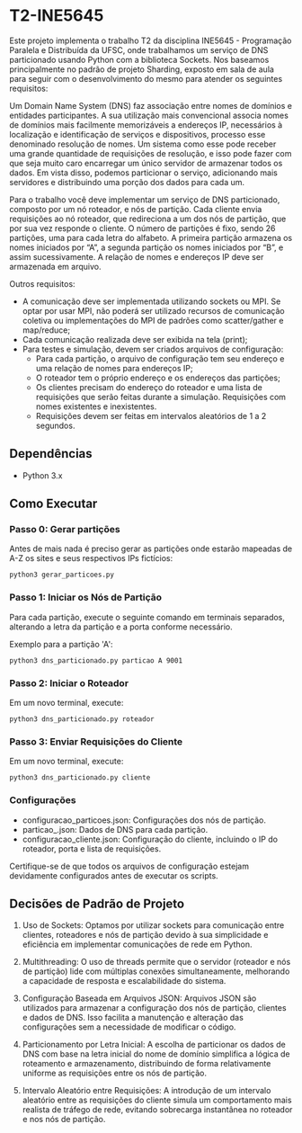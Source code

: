 # T2-INE5645

Este projeto implementa o trabalho T2 da disciplina INE5645 - Programação Paralela e Distribuída da UFSC, onde trabalhamos um serviço de DNS particionado usando Python com a biblioteca Sockets. Nos baseamos principalmente no padrão de projeto Sharding, exposto em sala de aula para seguir com o desenvolvimento do mesmo para atender os seguintes requisitos:

Um Domain Name System (DNS) faz associação entre nomes de domínios e entidades participantes. A sua utilização mais convencional associa nomes de domínios mais facilmente memorizáveis a endereços IP, necessários à localização e identificação de serviços e dispositivos, processo esse denominado resolução de nomes. Um sistema como esse pode receber uma grande quantidade de requisições de resolução, e isso pode
fazer com que seja muito caro encarregar um único servidor de armazenar todos os dados. Em vista disso, podemos particionar o serviço, adicionando mais servidores e distribuindo uma porção dos dados para cada um.

Para o trabalho você deve implementar um serviço de DNS particionado, composto por um nó roteador, e nós de partição. Cada cliente envia requisições ao nó roteador, que redireciona a um dos nós de partição, que por sua vez responde o cliente. O número de partições é fixo, sendo 26 partições, uma para cada letra do alfabeto. A primeira partição armazena os nomes iniciados por “A”, a segunda partição os nomes iniciados por “B”, e assim sucessivamente. A relação de nomes e endereços IP deve ser armazenada em arquivo.

Outros requisitos:
- A comunicação deve ser implementada utilizando sockets ou MPI. Se optar por usar
MPI, não poderá ser utilizado recursos de comunicação coletiva ou implementações
do MPI de padrões como scatter/gather e map/reduce;
- Cada comunicação realizada deve ser exibida na tela (print);
- Para testes e simulação, devem ser criados arquivos de configuração:
    - Para cada partição, o arquivo de configuração tem seu endereço e uma relação de nomes para endereços IP;
    - O roteador tem o próprio endereço e os endereços das partições;  
    - Os clientes precisam do endereço do roteador e uma lista de requisições que serão feitas durante a simulação. Requisições com nomes existentes e inexistentes.
    - Requisições devem ser feitas em intervalos aleatórios de 1 a 2 segundos.

## Dependências

- Python 3.x

## Como Executar

### Passo 0: Gerar partições

Antes de mais nada é preciso gerar as partições onde estarão mapeadas de A-Z os sites e seus respectivos IPs fictícios:

`python3 gerar_particoes.py`

### Passo 1: Iniciar os Nós de Partição

Para cada partição, execute o seguinte comando em terminais separados, alterando a letra da partição e a porta conforme necessário.

Exemplo para a partição 'A':

`python3 dns_particionado.py particao A 9001`

### Passo 2: Iniciar o Roteador

Em um novo terminal, execute:

`python3 dns_particionado.py roteador`

### Passo 3: Enviar Requisições do Cliente

Em um novo terminal, execute:

`python3 dns_particionado.py cliente`

### Configurações

- configuracao_particoes.json: Configurações dos nós de partição.
- particao_<LETRA>.json: Dados de DNS para cada partição.
- configuracao_cliente.json: Configuração do cliente, incluindo o IP do roteador, porta e lista de requisições.

Certifique-se de que todos os arquivos de configuração estejam devidamente configurados antes de executar os scripts.

## Decisões de Padrão de Projeto

1. Uso de Sockets: Optamos por utilizar sockets para comunicação entre clientes, roteadores e nós de partição devido à sua simplicidade e eficiência em implementar comunicações de rede em Python.

2. Multithreading: O uso de threads permite que o servidor (roteador e nós de partição) lide com múltiplas conexões simultaneamente, melhorando a capacidade de resposta e escalabilidade do sistema.

3. Configuração Baseada em Arquivos JSON: Arquivos JSON são utilizados para armazenar a configuração dos nós de partição, clientes e dados de DNS. Isso facilita a manutenção e alteração das configurações sem a necessidade de modificar o código.

4. Particionamento por Letra Inicial: A escolha de particionar os dados de DNS com base na letra inicial do nome de domínio simplifica a lógica de roteamento e armazenamento, distribuindo de forma relativamente uniforme as requisições entre os nós de partição.

5. Intervalo Aleatório entre Requisições: A introdução de um intervalo aleatório entre as requisições do cliente simula um comportamento mais realista de tráfego de rede, evitando sobrecarga instantânea no roteador e nos nós de partição.

